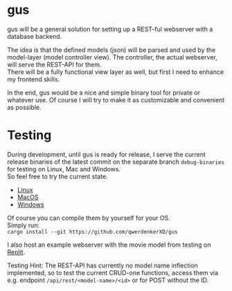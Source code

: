 # gus

gus will be a general solution for setting up a REST-ful webserver with a database backend.

The idea is that the defined models (json) will be parsed and used by the model-layer (model controller view). The controller, the actual webserver, will serve the REST-API for them.<br>
There will be a fully functional view layer as well, but first I need to enhance my frontend skills.

In the end, gus would be a nice and simple binary tool for private or whatever use. Of course I will try to make it as customizable and convenient as possible.

# Testing 
During development, until gus is ready for release, I serve the current release binaries of the latest commit on the separate branch `debug-binaries` for testing on Linux, Mac and Windows.<br>
So feel free to try the current state.
 - [Linux](https://www.github.com/qwerdenkerXD/gus/raw/debug-binaries/gus-linux)
 - [MacOS](https://www.github.com/qwerdenkerXD/gus/raw/debug-binaries/gus-mac)
 - [Windows](https://www.github.com/qwerdenkerXD/gus/raw/debug-binaries/gus-win.exe)

Of course you can compile them by yourself for your OS.
<br>Simply run:<br>
`cargo install --git https://github.com/qwerdenkerXD/gus`

I also host an example webserver with the movie model from testing on [Replit](https://gus.qwerdenkerxd.repl.co/).

Testing Hint: The REST-API has currently no model name inflection implemented, so to test the current CRUD-one functions, access them via e.g. endpoint ``/api/rest/<model-name>/<id>`` or for POST without the ID.